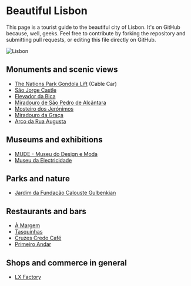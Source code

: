 # Beautiful Lisbon

This page is a tourist guide to the beautiful city of Lisbon. It's on GitHub because, well, geeks. Feel free to contribute by forking the repository and submitting pull requests, or editing this file
 directly on GitHub.
 
![Lisbon](https://upload.wikimedia.org/wikipedia/commons/thumb/4/44/CastleSaintGeorge.jpg/2880px-CastleSaintGeorge.jpg)

## Monuments and scenic views

* [The Nations Park Gondola Lift][3] (Cable Car)
* [São Jorge Castle][4]
* [Elevador da Bica][5]
* [Miradouro de São Pedro de Alcântara][8]
* [Mosteiro dos Jerónimos][9]
* [Miradouro da Graça][10]
* [Arco da Rua Augusta][12]

## Museums and exhibitions

* [MUDE - Museu do Design e Moda][1]
* [Museu da Electricidade][7]

## Parks and nature
* [Jardim da Fundação Calouste Gulbenkian][11]


## Restaurants and bars

* [À Margem][2]
* [Tasquinhas][6]
* [Cruzes Credo Café][13]
* [Primeiro Andar][14]



## Shops and commerce in general

* [LX Factory][15]


[1]: http://www.mude.pt
[2]: http://www.lifecooler.com/artigo/comer/a-margem/364551/
[3]: http://www.telecabinelisboa.pt/epages/2060-120119.sf/en_GB/?ObjectPath=/Shops/2060-120119/Categories/Sobre_Telecabine_Lisboa
[4]: https://en.wikipedia.org/wiki/S%C3%A3o_Jorge_Castle
[5]: https://pt.wikipedia.org/wiki/Elevador_da_Bica
[6]: https://www.facebook.com/mercadodecampodeourique
[7]: https://foursquare.com/visitanteriso
[8]: https://foursquare.com/v/miradouro-de-s%C3%A3o-pedro-de-alc%C3%A2ntara/4b0588a2f964a5200dd122e3
[9]: https://foursquare.com/v/mosteiro-dos-jer%C3%B3nimos/4b7a8c17f964a520a5302fe3?ref=nuggets
[10]: https://foursquare.com/v/miradouro-da-gra%C3%A7a/4c07f87affb8c9b691826761?ref=nuggets
[11]: https://foursquare.com/v/jardim-da-funda%C3%A7%C3%A3o-calouste-gulbenkian/4bd836cc35aad13ad54c90f3?ref=nuggets
[12]: https://foursquare.com/v/arco-da-rua-augusta/4b0588a2f964a52006d122e3?ref=nuggets
[13]: https://foursquare.com/v/cruzes-credo-caf%C3%A9/4c840b0c2f1c236af2924843?ref=nuggets
[14]: https://foursquare.com/v/primeiro-andar/50147499e4b07f20b3668adf?ref=nuggets
[15]: https://foursquare.com/v/lx-factory/4b3cda52f964a520428825e3?ref=nuggets

